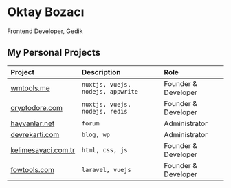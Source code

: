 
# Oktay Bozacı
Frontend Developer, Gedik

## My Personal Projects

| Project | Description | Role     |
| :---  |    :----   | :--- |
| [wmtools.me](wmtools.me) | `nuxtjs, vuejs, nodejs, appwrite` | Founder & Developer |
| [cryptodore.com](cryptodore.com) | `nuxtjs, vuejs, nodejs, redis` | Founder & Developer |
| [hayvanlar.net](hayvanlar.net)	|`forum`|Administrator|
| [devrekarti.com](devrekarti.com) | `blog, wp` | Administrator |
| [kelimesayaci.com.tr](kelimesayaci.com.tr) | `html, css, js` | Founder & Developer |
| [fowtools.com](fowtools.com) | `laravel, vuejs` | Founder & Developer |
